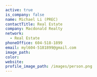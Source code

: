 ```yaml
---
active: true
is_company: false
name: Michael Li (PREC)
contactTitle: Real Estate
company: Macdonald Realty
network:
  - Real Estate
phoneOffice: 604-518-1899
email: myl604-5181899@gmail.com
image_path:
color:
website:
profile_image_path: /images/person.png
---
```



